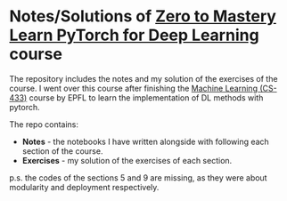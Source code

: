 # Notes/Solutions of [Zero to Mastery Learn PyTorch for Deep Learning](https://www.learnpytorch.io/) course

The repository includes the notes and my solution of the exercises of the course. I went over this course after finishing the [Machine Learning (CS-433)](https://www.epfl.ch/labs/mlo/machine-learning-cs-433/) course by EPFL to learn the implementation of DL methods with pytorch.

The repo contains:
- **Notes** - the notebooks I have written alongside with following each section of the course.
- **Exercises** - my solution of the exercises of each section.

p.s. the codes of the sections 5 and 9 are missing, as they were about modularity and deployment respectively.